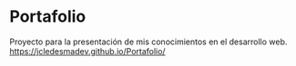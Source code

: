 # Portafolio
Proyecto para la presentación de mis conocimientos en el desarrollo web.
https://jcledesmadev.github.io/Portafolio/